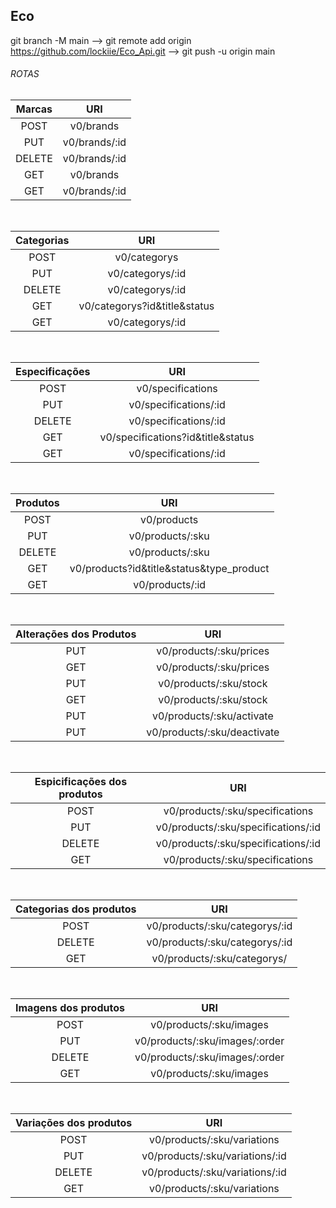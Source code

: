 ## Eco


git branch -M main  -->  git remote add origin https://github.com/lockiie/Eco_Api.git  --> git push -u origin main


###### ROTAS

| Marcas | URI |
|:----------:|:-------------:|
| POST   |  v0/brands      |
| PUT    |  v0/brands/:id  |  
| DELETE |  v0/brands/:id  |
| GET    |  v0/brands      |
| GET    |  v0/brands/:id  |

<br />

| Categorias | URI |
|:----------:|:-------------:|
| POST   |    v0/categorys                  |
| PUT    |    v0/categorys/:id              |
| DELETE |    v0/categorys/:id              |
| GET    |    v0/categorys?id&title&status  |
| GET    |    v0/categorys/:id              |

<br />

| Especificações | URI |
|:----------:|:-------------:|
| POST   |  v0/specifications                 |
| PUT    |  v0/specifications/:id             |
| DELETE |  v0/specifications/:id             |
| GET    |  v0/specifications?id&title&status |
| GET    |  v0/specifications/:id             |

<br />

| Produtos | URI |
|:----------:|:-------------:|
| POST  |  v0/products                                    |
| PUT   |  v0/products/:sku                               |
| DELETE|  v0/products/:sku                               |
| GET   |  v0/products?id&title&status&type_product       |
| GET   |  v0/products/:id                                |

<br />

| Alterações dos Produtos | URI |
|:----------:|:-------------:|
| PUT    |    v0/products/:sku/prices     |
| GET    |    v0/products/:sku/prices     |
| PUT    |    v0/products/:sku/stock      |
| GET    |    v0/products/:sku/stock      |
| PUT    |    v0/products/:sku/activate   |
| PUT    |    v0/products/:sku/deactivate |  

<br />

| Espicificações dos produtos | URI |
|:----------:|:-------------:|
| POST   | v0/products/:sku/specifications      |
| PUT    | v0/products/:sku/specifications/:id  |
| DELETE | v0/products/:sku/specifications/:id  |
| GET    | v0/products/:sku/specifications      |

<br />

| Categorias dos produtos | URI |
|:----------:|:-------------:|
| POST   | v0/products/:sku/categorys/:id  |
| DELETE | v0/products/:sku/categorys/:id  |
| GET   | v0/products/:sku/categorys/      |

<br />

| Imagens dos produtos | URI |
|:----------:|:-------------:|
| POST   |  v0/products/:sku/images           |
| PUT    |  v0/products/:sku/images/:order    |
| DELETE |  v0/products/:sku/images/:order    |
| GET    |  v0/products/:sku/images           |

<br />

| Variações dos produtos | URI |
|:----------:|:-------------:|
| POST   | v0/products/:sku/variations       |
| PUT    | v0/products/:sku/variations/:id   |
| DELETE | v0/products/:sku/variations/:id   |
| GET    | v0/products/:sku/variations       |